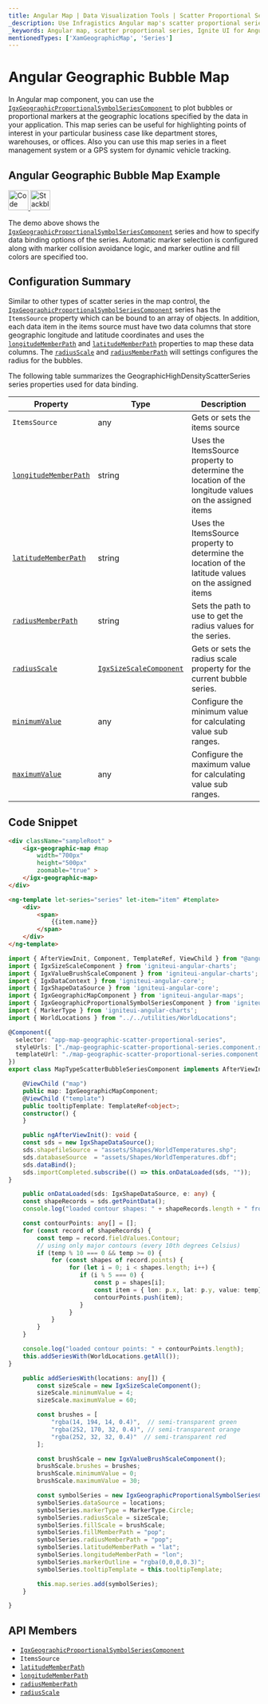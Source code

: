 ```yaml
---
title: Angular Map | Data Visualization Tools | Scatter Proportional Series | Data Binding | Infragistics
_description: Use Infragistics Angular map's scatter proportional series to plot markers for the geographic points specified by the data in your application. Learn more about Ignite UI for Angular map's series!
_keywords: Angular map, scatter proportional series, Ignite UI for Angular, Infragistics
mentionedTypes: ['XamGeographicMap', 'Series']
---
```


# Angular Geographic Bubble Map

In Angular map component, you can use the [`IgxGeographicProportionalSymbolSeriesComponent`]({environment:dvApiBaseUrl}/products/ignite-ui-angular/api/docs/typescript/latest/classes/igxgeographicproportionalsymbolseriescomponent.html) to plot bubbles or proportional markers at the geographic locations specified by the data in your application. This map series can be useful for highlighting points of interest in your particular business case like department stores, warehouses, or offices. Also you can use this map series in a fleet management system or a GPS system for dynamic vehicle tracking.

## Angular Geographic Bubble Map Example

<code-view style="height: 500px"
           data-demos-base-url="{environment:dvDemosBaseUrl}"
           iframe-src="{environment:dvDemosBaseUrl}/maps/geo-map-type-scatter-bubble-series"
           alt="Angular Using Scatter Proportional Series Example"
           github-src="maps/geo-map/type-scatter-bubble-series">
</code-view>

<html lang="en" xmlns="http://www.w3.org/1999/xhtml">
    <body>
      <a target="_blank" href="https://codesandbox.io/s/github/IgniteUI/igniteui-angular-examples/tree/master/samples/maps/geo-map/type-scatter-bubble-series?fontsize=14&hidenavigation=1&theme=dark&view=preview&file=/src/app.component.html" rel="noopener noreferrer">
            <img height="40px" style="border-radius: 0rem; max-width: 100%;" alt="Code Sandbox" src="https://static.infragistics.com/xplatform/images/browsers/open-sandbox.png"/>
        </a>
        <a target="_blank" href="https://stackblitz.com/github/IgniteUI/igniteui-angular-examples/tree/master/samples/maps/geo-map/type-scatter-bubble-series?file=src%2Fapp.component.html" rel="noopener noreferrer">
            <img height="40px" style="border-radius: 0rem; max-width: 100%;" alt="Stackblitz" src="https://static.infragistics.com/xplatform/images/browsers/open-stackblitz.png"/>
        </a>
    </body>
</html>

<div class="divider--half"></div>

The demo above shows the [`IgxGeographicProportionalSymbolSeriesComponent`]({environment:dvApiBaseUrl}/products/ignite-ui-angular/api/docs/typescript/latest/classes/igxgeographicproportionalsymbolseriescomponent.html) series and how to specify data binding options of the series. Automatic marker selection is configured along with marker collision avoidance logic, and marker outline and fill colors are specified too.

## Configuration Summary

Similar to other types of scatter series in the map control, the [`IgxGeographicProportionalSymbolSeriesComponent`]({environment:dvApiBaseUrl}/products/ignite-ui-angular/api/docs/typescript/latest/classes/igxgeographicproportionalsymbolseriescomponent.html) series has the `ItemsSource` property which can be bound to an array of objects. In addition, each data item in the items source must have two data columns that store geographic longitude and latitude coordinates and uses the [`longitudeMemberPath`]({environment:dvApiBaseUrl}/products/ignite-ui-angular/api/docs/typescript/latest/classes/igxgeographicproportionalsymbolseriescomponent.html#longitudememberpath) and [`latitudeMemberPath`]({environment:dvApiBaseUrl}/products/ignite-ui-angular/api/docs/typescript/latest/classes/igxgeographicproportionalsymbolseriescomponent.html#latitudememberpath) properties to map these data columns. The [`radiusScale`]({environment:dvApiBaseUrl}/products/ignite-ui-angular/api/docs/typescript/latest/classes/igxgeographicproportionalsymbolseriescomponent.html#radiusscale) and [`radiusMemberPath`]({environment:dvApiBaseUrl}/products/ignite-ui-angular/api/docs/typescript/latest/classes/igxgeographicproportionalsymbolseriescomponent.html#radiusmemberpath) will settings configures the radius for the bubbles.

The following table summarizes the GeographicHighDensityScatterSeries series properties used for data binding.

| Property                                                                                                                                                                                  | Type                                                                                                                                           | Description                                                                                           |
| ----------------------------------------------------------------------------------------------------------------------------------------------------------------------------------------- | ---------------------------------------------------------------------------------------------------------------------------------------------- | ----------------------------------------------------------------------------------------------------- |
| `ItemsSource`                                                                                                                                                                             | any                                                                                                                                            | Gets or sets the items source                                                                         |
| [`longitudeMemberPath`]({environment:dvApiBaseUrl}/products/ignite-ui-angular/api/docs/typescript/latest/classes/igxgeographicproportionalsymbolseriescomponent.html#longitudememberpath) | string                                                                                                                                         | Uses the ItemsSource property to determine the location of the longitude values on the assigned items |
| [`latitudeMemberPath`]({environment:dvApiBaseUrl}/products/ignite-ui-angular/api/docs/typescript/latest/classes/igxgeographicproportionalsymbolseriescomponent.html#latitudememberpath)   | string                                                                                                                                         | Uses the ItemsSource property to determine the location of the latitude values on the assigned items  |
| [`radiusMemberPath`]({environment:dvApiBaseUrl}/products/ignite-ui-angular/api/docs/typescript/latest/classes/igxgeographicproportionalsymbolseriescomponent.html#radiusmemberpath)       | string                                                                                                                                         | Sets the path to use to get the radius values for the series.                                         |
| [`radiusScale`]({environment:dvApiBaseUrl}/products/ignite-ui-angular/api/docs/typescript/latest/classes/igxgeographicproportionalsymbolseriescomponent.html#radiusscale)                 | [`IgxSizeScaleComponent`]({environment:dvApiBaseUrl}/products/ignite-ui-angular/api/docs/typescript/latest/classes/igxsizescalecomponent.html) | Gets or sets the radius scale property for the current bubble series.                                 |
| [`minimumValue`]({environment:dvApiBaseUrl}/products/ignite-ui-angular/api/docs/typescript/latest/classes/igxsizescalecomponent.html#minimumvalue)                                        | any                                                                                                                                            | Configure the minimum value for calculating value sub ranges.                                         |
| [`maximumValue`]({environment:dvApiBaseUrl}/products/ignite-ui-angular/api/docs/typescript/latest/classes/igxsizescalecomponent.html#maximumvalue)                                        | any                                                                                                                                            | Configure the maximum value for calculating value sub ranges.                                         |

## Code Snippet

<!--Angular -->

```html
<div className="sampleRoot" >
    <igx-geographic-map #map
        width="700px"
        height="500px"
        zoomable="true" >
    </igx-geographic-map>
</div>

<ng-template let-series="series" let-item="item" #template>
    <div>
        <span>
            {{item.name}}
        </span>
    </div>
</ng-template>
```

```ts
import { AfterViewInit, Component, TemplateRef, ViewChild } from "@angular/core";
import { IgxSizeScaleComponent } from 'igniteui-angular-charts';
import { IgxValueBrushScaleComponent } from 'igniteui-angular-charts';
import { IgxDataContext } from 'igniteui-angular-core';
import { IgxShapeDataSource } from 'igniteui-angular-core';
import { IgxGeographicMapComponent } from 'igniteui-angular-maps';
import { IgxGeographicProportionalSymbolSeriesComponent } from 'igniteui-angular-maps';
import { MarkerType } from 'igniteui-angular-charts';
import { WorldLocations } from "../../utilities/WorldLocations";

@Component({
  selector: "app-map-geographic-scatter-proportional-series",
  styleUrls: ["./map-geographic-scatter-proportional-series.component.scss"],
  templateUrl: "./map-geographic-scatter-proportional-series.component.html"
})
export class MapTypeScatterBubbleSeriesComponent implements AfterViewInit {

    @ViewChild ("map")
    public map: IgxGeographicMapComponent;
    @ViewChild ("template")
    public tooltipTemplate: TemplateRef<object>;
    constructor() {
    }

    public ngAfterViewInit(): void {
    const sds = new IgxShapeDataSource();
    sds.shapefileSource = "assets/Shapes/WorldTemperatures.shp";
    sds.databaseSource  = "assets/Shapes/WorldTemperatures.dbf";
    sds.dataBind();
    sds.importCompleted.subscribe(() => this.onDataLoaded(sds, ""));
}

    public onDataLoaded(sds: IgxShapeDataSource, e: any) {
    const shapeRecords = sds.getPointData();
    console.log("loaded contour shapes: " + shapeRecords.length + " from /Shapes/WorldTemperatures.shp");

    const contourPoints: any[] = [];
    for (const record of shapeRecords) {
        const temp = record.fieldValues.Contour;
        // using only major contours (every 10th degrees Celsius)
        if (temp % 10 === 0 && temp >= 0) {
            for (const shapes of record.points) {
                 for (let i = 0; i < shapes.length; i++) {
                    if (i % 5 === 0) {
                        const p = shapes[i];
                        const item = { lon: p.x, lat: p.y, value: temp};
                        contourPoints.push(item);
                    }
                 }
            }
        }
    }

    console.log("loaded contour points: " + contourPoints.length);
    this.addSeriesWith(WorldLocations.getAll());
}

    public addSeriesWith(locations: any[]) {
        const sizeScale = new IgxSizeScaleComponent();
        sizeScale.minimumValue = 4;
        sizeScale.maximumValue = 60;

        const brushes = [
            "rgba(14, 194, 14, 0.4)",  // semi-transparent green
            "rgba(252, 170, 32, 0.4)", // semi-transparent orange
            "rgba(252, 32, 32, 0.4)"  // semi-transparent red
        ];

        const brushScale = new IgxValueBrushScaleComponent();
        brushScale.brushes = brushes;
        brushScale.minimumValue = 0;
        brushScale.maximumValue = 30;

        const symbolSeries = new IgxGeographicProportionalSymbolSeriesComponent();
        symbolSeries.dataSource = locations;
        symbolSeries.markerType = MarkerType.Circle;
        symbolSeries.radiusScale = sizeScale;
        symbolSeries.fillScale = brushScale;
        symbolSeries.fillMemberPath = "pop";
        symbolSeries.radiusMemberPath = "pop";
        symbolSeries.latitudeMemberPath = "lat";
        symbolSeries.longitudeMemberPath = "lon";
        symbolSeries.markerOutline = "rgba(0,0,0,0.3)";
        symbolSeries.tooltipTemplate = this.tooltipTemplate;

        this.map.series.add(symbolSeries);
    }

}
```

## API Members

-   [`IgxGeographicProportionalSymbolSeriesComponent`]({environment:dvApiBaseUrl}/products/ignite-ui-angular/api/docs/typescript/latest/classes/igxgeographicproportionalsymbolseriescomponent.html)
-   `ItemsSource`
-   [`latitudeMemberPath`]({environment:dvApiBaseUrl}/products/ignite-ui-angular/api/docs/typescript/latest/classes/igxgeographicproportionalsymbolseriescomponent.html#latitudememberpath)
-   [`longitudeMemberPath`]({environment:dvApiBaseUrl}/products/ignite-ui-angular/api/docs/typescript/latest/classes/igxgeographicproportionalsymbolseriescomponent.html#longitudememberpath)
-   [`radiusMemberPath`]({environment:dvApiBaseUrl}/products/ignite-ui-angular/api/docs/typescript/latest/classes/igxgeographicproportionalsymbolseriescomponent.html#radiusmemberpath)
-   [`radiusScale`]({environment:dvApiBaseUrl}/products/ignite-ui-angular/api/docs/typescript/latest/classes/igxgeographicproportionalsymbolseriescomponent.html#radiusscale)
